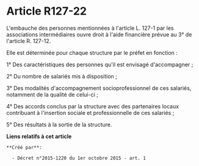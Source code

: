 # Article R127-22

L'embauche des personnes mentionnées à l'article L. 127-1 par les associations intermédiaires ouvre droit à l'aide financière
prévue au 3° de l'article R. 127-12. 

Elle est déterminée pour chaque structure par le préfet en fonction : 

1° Des caractéristiques des personnes qu'il est envisagé d'accompagner ; 

2° Du nombre de salariés mis à disposition ; 

3° Des modalités d'accompagnement socioprofessionnel de ces salariés, notamment de la qualité de celui-ci ; 

4° Des accords conclus par la structure avec des partenaires locaux contribuant à l'insertion sociale et professionnelle de
ces salariés ; 

5° Des résultats à la sortie de la structure.

**Liens relatifs à cet article**

	**Créé par**:

	  - Décret n°2015-1220 du 1er octobre 2015 - art. 1
